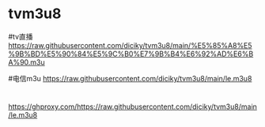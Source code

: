 # tvm3u8

#tv直播
https://raw.githubusercontent.com/diciky/tvm3u8/main/%E5%85%A8%E5%9B%BD%E5%90%84%E5%9C%B0%E7%9B%B4%E6%92%AD%E6%BA%90.m3u

#电信m3u
https://raw.githubusercontent.com/diciky/tvm3u8/main/le.m3u8

#
https://ghproxy.com/https://raw.githubusercontent.com/diciky/tvm3u8/main/le.m3u8
